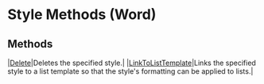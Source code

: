 
# Style Methods (Word)

## Methods



|[Delete](2d48b069-9400-9a8e-60fc-0488662a11e3.md)|Deletes the specified style.|
|[LinkToListTemplate](1b938b1b-aa8f-655b-123e-fb6f00229e23.md)|Links the specified style to a list template so that the style's formatting can be applied to lists.|
